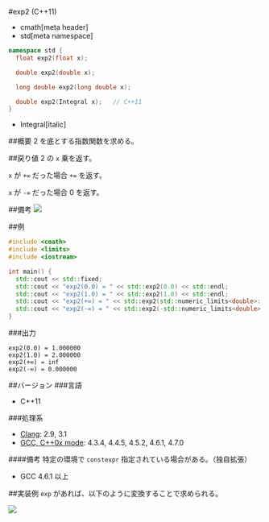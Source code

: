 #exp2 (C++11)
* cmath[meta header]
* std[meta namespace]

```cpp
namespace std {
  float exp2(float x);

  double exp2(double x);

  long double exp2(long double x);

  double exp2(Integral x);   // C++11
}
```
* Integral[italic]

##概要
2 を底とする指数関数を求める。


##戻り値
2 の `x` 乗を返す。

`x` が `+∞` だった場合 `+∞` を返す。

`x` が `-∞` だった場合 0 を返す。


##備考
![](https://raw.github.com/cpprefjp/image/master/reference/cmath/exp2/exp2.png)


##例
```cpp
#include <cmath>
#include <limits>
#include <iostream>

int main() {
  std::cout << std::fixed;
  std::cout << "exp2(0.0) = " << std::exp2(0.0) << std::endl;
  std::cout << "exp2(1.0) = " << std::exp2(1.0) << std::endl;
  std::cout << "exp2(+∞) = " << std::exp2(std::numeric_limits<double>::infinity()) << std::endl;
  std::cout << "exp2(-∞) = " << std::exp2(-std::numeric_limits<double>::infinity()) << std::endl;
}
```

###出力
```
exp2(0.0) = 1.000000
exp2(1.0) = 2.000000
exp2(+∞) = inf
exp2(-∞) = 0.000000
```

##バージョン
###言語
- C++11

###処理系
- [Clang](/implementation.md#clang): 2.9, 3.1
- [GCC, C++0x mode](/implementation.md#gcc): 4.3.4, 4.4.5, 4.5.2, 4.6.1, 4.7.0

####備考
特定の環境で `constexpr` 指定されている場合がある。（独自拡張）
- GCC 4.6.1 以上


##実装例
`exp` があれば、以下のように変換することで求められる。

![](https://raw.github.com/cpprefjp/image/master/reference/cmath/exp2/exp2_formula.png)

